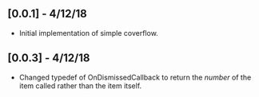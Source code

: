 ## [0.0.1] - 4/12/18

* Initial implementation of simple coverflow.

## [0.0.3] - 4/12/18

* Changed typedef of OnDismissedCallback to return the *number* of the item called rather than the item itself.